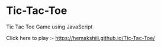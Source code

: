 # Tic-Tac-Toe
Tic Tac Toe Game using JavaScript

Click here to play :- https://hemakshiii.github.io/Tic-Tac-Toe/
